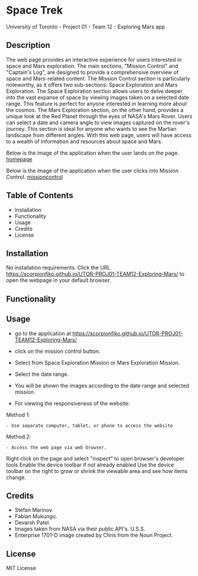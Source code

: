 # Space Trek
University of Toronto - Project 01 - Team 12 - Exploring Mars app

## Description

The web page provides an interactive experience for users interested in space and Mars exploration. The main sections, "Mission Control" and "Captain's Log", are designed to provide a comprehensive overview of space and Mars-related content. The Mission Control section is particularly noteworthy, as it offers two sub-sections: Space Exploration and Mars Exploration. The Space Exploration section allows users to delve deeper into the vast expanse of space by viewing images taken on a selected date range. This feature is perfect for anyone interested in learning more about the cosmos. The Mars Exploration section, on the other hand, provides a unique look at the Red Planet through the eyes of NASA's Mars Rover. Users can select a date and camera angle to view images captured on the rover's journey. This section is ideal for anyone who wants to see the Martian landscape from different angles. With this web page, users will have access to a wealth of information and resources about space and Mars.

Below is the image of the application when the user lands on the page.
[homepage](./assets/images/Homepage.png)

Below is the image of the application when the user clicks into Mission Control.
[missioncontrol](./assets/images/Misision%20Control.png)


## Table of Contents
- Installation
- Functionality
- Usage
- Credits
- License

## Installation

No installation requirements. Click the URL https://scorpionfiko.github.io/UTOR-PROJ01-TEAM12-Exploring-Mars/ to open the webpage in your default browser.

## Functionality


## Usage

- go to the application at https://scorpionfiko.github.io/UTOR-PROJ01-TEAM12-Exploring-Mars/
- click on the mission control button.
- Select from Space Exploration Mission or Mars Exploration Mission.
- Select the date range.
- You will be shown the images according to the date range and selected mission.

- For viewing the responsiveness of the website:

Method 1:

    - Use separate computer, tablet, or phone to access the website

Method 2:

    - Access the web page via web browser.
Right click on the page and select "inspect" to open browser's developer tools
Enable the device toolbar if not already enabled
Use the device toolbar on the right to grow or shrink the viewable area and see how items change.
                   

## Credits

- Stefan Marinov.
- Fabian Mukungu.
- Devarsh Patel.
- Images taken from NASA via their public API's. U.S.S.
- Enterprise 1701-D image created by Chris from the Noun Project.


## License

MIT License